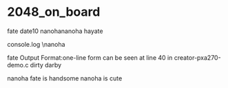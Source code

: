 2048_on_board
=============
fate
date10
nanohananoha
hayate

console.log \nanoha

fate
Output Format:one-line form can be seen at line 40 in creator-pxa270-demo.c
dirty
darby

nanoha
fate is handsome
nanoha is cute
